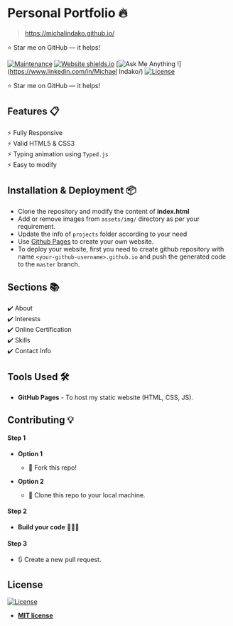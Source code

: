 # Personal Portfolio 🔥
> https://michalindako.github.io/

:star: Star me on GitHub — it helps!

[![Maintenance](https://img.shields.io/badge/maintained-yes-green.svg)](https://github.com/mffugazike/michalindako.github.io/commits/master)
[![Website shields.io](https://img.shields.io/badge/website-up-yellow)](http://michalindako.github.io/)
[![Ask Me Anything !](https://img.shields.io/badge/ask%20me-linkedin-1abc9c.svg)](https://www.linkedin.com/in/Michael Indako/)
[![License](http://img.shields.io/:license-mit-blue.svg?style=flat-square)](http://badges.mit-license.org)

  


:star: Star me on GitHub — it helps!

## Features 📋
⚡️ Fully Responsive\
⚡️ Valid HTML5 & CSS3\
⚡️ Typing animation using `Typed.js`\
⚡️ Easy to modify

## Installation & Deployment 📦
- Clone the repository and modify the content of <b>index.html</b> 
- Add or remove images from `assets/img/` directory as per your requirement.
- Update the info of `projects` folder according to your need
- Use [Github Pages](https://create-react-app.dev/docs/deployment/#github-pages) to create your own website.
- To deploy your website, first you need to create github repository with name `<your-github-username>.github.io` and push the generated code to the `master` branch.

## Sections 📚
✔️ About\
✔️ Interests\
✔️ Online Certification\
✔️ Skills \
✔️ Contact Info



## Tools Used 🛠️
* <b>GitHub Pages</b> - To host my static website (HTML, CSS, JS).

## Contributing 💡
#### Step 1

- **Option 1**
    - 🍴 Fork this repo!

- **Option 2**
    - 👯 Clone this repo to your local machine.


#### Step 2

- **Build your code** 🔨🔨🔨

#### Step 3

- 🔃 Create a new pull request.

## License
[![License](http://img.shields.io/:license-mit-blue.svg?style=flat-square)](http://badges.mit-license.org)

- **[MIT license](http://opensource.org/licenses/mit-license.php)**
